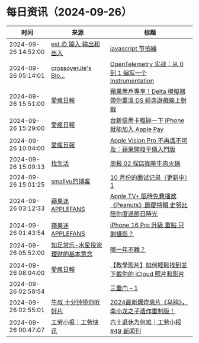 ﻿# 每日资讯（2024-09-26）

|时间|来源|标题|
|---|---|---|
|2024-09-26 14:52:00|[est の 输入 输出和出入](https://blog.est.im/rss)|[javascript 节拍器](https://blog.est.im/2024/stdout-19)|
|2024-09-26 05:14:01|[crossoverJie's Blo...](https://crossoverjie.top/atom.xml)|[OpenTelemetry 实战：从 0 到 1 编写一个 Instrumentation](http://crossoverjie.top/2024/09/26/ob/OpenTelemetry-create-instrumentation/)|
|2024-09-26 15:51:00|[愛瘋日報](http://www.iphonetaiwan.org/feeds/posts/default)|[蘋果用戶專享！Delta 模擬器帶你重溫 DS 經典遊戲線上對戰](https://www.iphonetaiwan.org/2024/09/delta-emulator-ds-online-multiplayer.html)|
|2024-09-26 15:29:00|[愛瘋日報](http://www.iphonetaiwan.org/feeds/posts/default)|[台新信用卡輕碰一下 iPhone 就能加入 Apple Pay](https://www.iphonetaiwan.org/2024/09/tap-to-provision-apple-pay-taishin-bank.html)|
|2024-09-26 10:04:00|[愛瘋日報](http://www.iphonetaiwan.org/feeds/posts/default)|[Apple Vision Pro 不再遙不可及：蘋果開發平價入門版](https://www.iphonetaiwan.org/2024/09/apple-vision-pro-entry-level-version.html)|
|2024-09-26 15:09:13|[找生活](https://zhaolife.com/atom.xml)|[周报 02 探店咖啡牛肉火锅](http://zhaolife.com/2024/09/26/zhouji02/)|
|2024-09-26 15:01:25|[smallyu的博客](https://smallyu.net/atom.xml)|[10 月份的面试记录（更新中）1](https://smallyu.net/2024/09/26/10%E6%9C%88%E4%BB%BD%E7%9A%84%E9%9D%A2%E8%AF%95%E8%AE%B0%E5%BD%95/)|
|2024-09-26 03:12:33|[蘋果迷 APPLEFANS](https://applefans.today/feed/)|[Apple TV+ 限時免費播放《Peanuts》節慶特輯 史努比陪你度過節日時光](https://applefans.today/2024-09-apple-tv-plus-peanuts-specials-for-free-this-holiday-season/)|
|2024-09-26 01:43:54|[蘋果迷 APPLEFANS](https://applefans.today/feed/)|[iPhone 16 Pro 升級 重點 只剩攝影？](https://applefans.today/2024-09-iphone-16-pro-reviews/)|
|2024-09-26 05:52:00|[知足常乐-水星投资理财的基本意念](http://mercurychong.blogspot.com/feeds/posts/default)|[哪一年不難？](http://mercurychong.blogspot.com/2024/09/blog-post_25.html)|
|2024-09-26 08:04:00|[愛瘋日報](http://www.iphonetaiwan.org/feeds/posts/default)|[【教學影片】如何輕鬆找到並下載你的 iCloud 照片和影片](https://www.iphonetaiwan.org/2024/09/download-icloud-photos-and-videos.html)|
|2024-09-26 02:58:54|[](http://blog.fivest.one/feed)|[三重门 – 1](https://blog.fivest.one/archives/6858)|
|2024-09-26 02:55:01|[牛叔 十分钟带你听好片](https://getpodcast.xyz/data/ximalaya/11534451.xml)|[2024最新爆炸爽片《乌鸦》，李小龙之子遗作重制版！](https://www.ximalaya.com/sound/760008382)|
|2024-09-26 00:47:07|[工劳小报｜工劳快讯](https://newsletter.laborinfocn.com/rss)|[六十退休为何难｜工劳小报 #49 新闻刊](https://feed.laborinfocn7.com/issue49-news/)|
